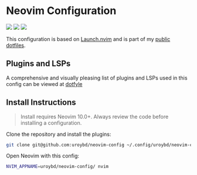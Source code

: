 # Neovim Configuration

<a href="https://dotfyle.com/uroybd/neovim-config"><img src="https://dotfyle.com/uroybd/neovim-config/badges/plugins?style=flat" /></a>
<a href="https://dotfyle.com/uroybd/neovim-config"><img src="https://dotfyle.com/uroybd/neovim-config/badges/leaderkey?style=flat" /></a>
<a href="https://dotfyle.com/uroybd/neovim-config"><img src="https://dotfyle.com/uroybd/neovim-config/badges/plugin-manager?style=flat" /></a>

This configuration is based on [Launch.nvim](https://github.com/LunarVim/Launch.nvim) and is part of my [public dotfiles](https://github.com/uroybd/dots).

## Plugins and LSPs

A comprehensive and visually pleasing list of plugins and LSPs used in this config can be viewed at [dotfyle](https://dotfyle.com/uroybd/neovim-config)

## Install Instructions

 > Install requires Neovim 10.0+. Always review the code before installing a configuration.

Clone the repository and install the plugins:

```sh
git clone git@github.com:uroybd/neovim-config ~/.config/uroybd/neovim-config
```

Open Neovim with this config:

```sh
NVIM_APPNAME=uroybd/neovim-config/ nvim
```
